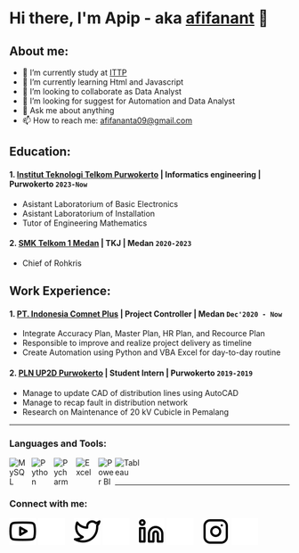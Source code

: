 # Hi there, I'm Apip - aka [afifanant](https://www.youtube.com/channel/UC0Mmt4RIdFw6oCiBKjP5Upw) 👋
## About me:
- 🔭 I’m currently study at [ITTP](https://ittelkom-pwt.ac.id/)
- 🌱 I’m currently learning Html and Javascript
- 👯 I’m looking to collaborate as Data Analyst
- 🤔 I’m looking for suggest for Automation and Data Analyst
- 💬 Ask me about anything
- 📫 How to reach me: afifananta09@gmail.com

## Education:

#### 1. [Institut Teknologi Telkom Purwokerto](https://ittelkom-pwt.ac.id) | Informatics engineering | Purwokerto `2023-Now`
   - Asistant Laboratorium of Basic Electronics
   - Asistant Laboratorium of Installation
   - Tutor of Engineering Mathematics
 #### 2. [SMK Telkom 1 Medan](https://web.smktelkommedan.sch.id) | TKJ | Medan `2020-2023`
   - Chief of Rohkris

## Work Experience:
#### 1. [PT. Indonesia Comnet Plus](http://plniconplus.co.id) | Project Controller | Medan `Dec'2020 - Now`
   - Integrate Accuracy Plan, Master Plan, HR Plan, and Recource Plan
   - Responsible to improve and realize project delivery as timeline
   - Create Automation using Python and VBA Excel for day-to-day routine
#### 2. [PLN UP2D Purwokerto](https://portal.pln.co.id) | Student Intern | Purwokerto `2019-2019`
   - Manage to update CAD of distribution lines using AutoCAD
   - Manage to recap fault in distribution network
   - Research on Maintenance of 20 kV Cubicle in Pemalang
---

### Languages and Tools:

[<img align="left" alt="MySQL" width="30px" src="https://cdn.jsdelivr.net/gh/devicons/devicon/icons/mysql/mysql-original.svg" style="padding-right:10px;" />][webdev]
[<img align="left" alt="Python" width="30px" src="https://upload.wikimedia.org/wikipedia/commons/thumb/c/c3/Python-logo-notext.svg/110px-Python-logo-notext.svg.png?20100317150552" style="padding-right:10px;" />][webdev]
[<img align="left" alt="Pycharm" width="30px" src="https://upload.wikimedia.org/wikipedia/commons/thumb/1/1d/PyCharm_Icon.svg/220px-PyCharm_Icon.svg.png" style="padding-right:10px;" />][webdev]
[<img align="left" alt="Excel" width="30px" src="https://is2-ssl.mzstatic.com/image/thumb/Purple126/v4/a8/fd/5a/a8fd5a84-c6f1-355f-3b9f-6e86598efaa3/XCEL.png/1200x630bb.png" style="padding-right:10px;" />][webdev]
[<img align="left" alt="Power BI" width="30px" src="https://powerbi.microsoft.com/pictures/application-logos/svg/powerbi.svg" style="padding-right:0px;" />][webdev]
[<img align="left" alt="Tableau" width="50px" src="https://logos-world.net/wp-content/uploads/2021/10/Tableau-Symbol.png" style="padding-right:10px;" />][webdev]

<br />
<br />

---
### Connect with me:

[![website](./img/youtube-light.svg)](https://www.youtube.com/channel/UC22xix7qvwpYWnSQ5QEYtAQ#gh-light-mode-only)
[![website](./img/youtube-dark.svg)](https://www.youtube.com/channel/UC22xix7qvwpYWnSQ5QEYtAQ#gh-dark-mode-only)
&nbsp;&nbsp;
[![website](./img/twitter-light.svg)](https://twitter.com/afifanant#gh-light-mode-only)
[![website](./img/twitter-dark.svg)](https://twitter.com/afifanant#gh-dark-mode-only)
&nbsp;&nbsp;
[![website](./img/linkedin-light.svg)](https://www.linkedin.com/in/afifanant#gh-light-mode-only)
[![website](./img/linkedin-dark.svg)](https://www.linkedin.com/in/afifanant#gh-dark-mode-only)
&nbsp;&nbsp;
[![website](./img/instagram-light.svg)](https://instagram.com/afifanant#gh-light-mode-only)
[![website](./img/instagram-dark.svg)](https://instagram.com/afifanant#gh-dark-mode-only)



[webdev]: https://github.com/vincentwidyan/vincentwidyan
